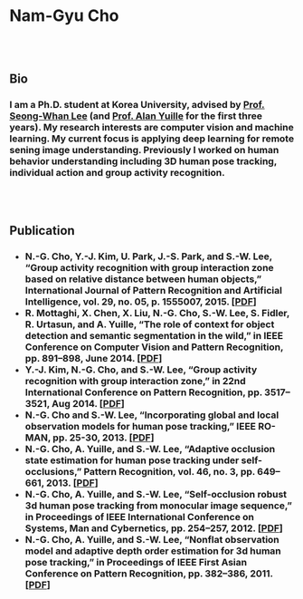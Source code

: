 <h1>Nam-Gyu Cho</h1>
<br><br>

<h2><b>Bio</b></h2>

<h3>I am a Ph.D. student at Korea University, advised by <a href="http://pr.korea.ac.kr/sub2_1.php?code=LSW">Prof. Seong-Whan Lee</a> (and <a href="www.cs.jhu.edu/~ayuille">Prof. Alan Yuille</a> for the first three years). My research interests are computer vision and machine learning. My current focus is applying deep learning for remote sening image understanding. Previously I worked on human behavior understanding including 3D human pose tracking, individual action and group activity recognition.</h3>
<br><br>

<h2><b>Publication</b></h2>

<h3>
<ul>
<li>N.-G. Cho, Y.-J. Kim, U. Park, J.-S. Park, and S.-W. Lee, “Group activity recognition with group interaction zone based on relative distance between human objects,” International Journal of Pattern Recognition and Artificial Intelligence, vol. 29, no. 05, p. 1555007, 2015. [<a href="pdf/2015_IJPRAI_Cho.pdf">PDF</a>]</li>
<li>R. Mottaghi, X. Chen, X. Liu, N.-G. Cho, S.-W. Lee, S. Fidler, R. Urtasun, and A. Yuille, “The role of context for object detection and semantic segmentation in the wild,” in IEEE Conference on Computer Vision and Pattern Recognition, pp. 891–898, June 2014. [<a href="pdf/2014_CVPR_Mottaghi.pdf">PDF</a>]</li>
<li>Y.-J. Kim, N.-G. Cho, and S.-W. Lee, “Group activity recognition with group interaction zone,” in 22nd International Conference on Pattern Recognition, pp. 3517–3521, Aug 2014. [<a href="pdf/2014_ICPR_Kim.pdf">PDF</a>]</li>
<li>N.-G. Cho and S.-W. Lee, “Incorporating global and local observation models for human pose tracking,” IEEE RO-MAN, pp. 25-30, 2013. [<a href="pdf/2013_ROMAN_Cho.pdf">PDF</a>]</li>
<li>N.-G. Cho, A. Yuille, and S.-W. Lee, “Adaptive occlusion state estimation for human pose tracking under self-occlusions,” Pattern Recognition, vol. 46, no. 3, pp. 649–661, 2013. [<a href="pdf/2013_PR_Cho.pdf">PDF</a>]</li>
<li>N.-G. Cho, A. Yuille, and S.-W. Lee, “Self-occlusion robust 3d human pose tracking from monocular image sequence,” in Proceedings of IEEE International Conference on Systems, Man and Cybernetics, pp. 254–257, 2012. [<a href="pdf/2012_SMC_Cho.dpf">PDF</a>]</li>
<li>N.-G. Cho, A. Yuille, and S.-W. Lee, “Nonflat observation model and adaptive depth order estimation for 3d human pose tracking,” in Proceedings of IEEE First Asian Conference on Pattern Recognition, pp. 382–386, 2011. [<a href="pdf/2011_ACPR_Cho.pdf">PDF</a>]</li>
</ul>
</h3>
